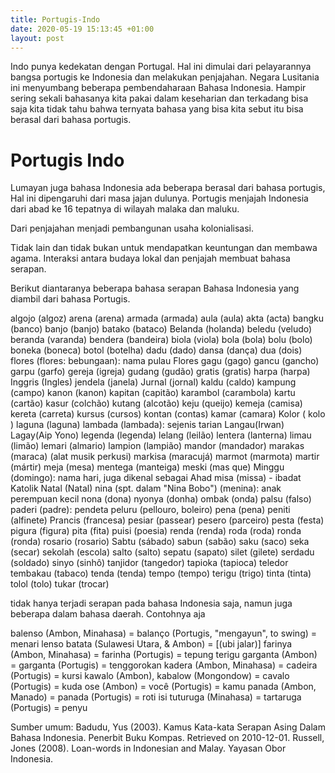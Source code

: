 ```yaml
---
title: Portugis-Indo
date: 2020-05-19 15:13:45 +01:00
layout: post
---
```


Indo punya kedekatan dengan Portugal. Hal ini dimulai dari pelayarannya bangsa portugis ke Indonesia dan melakukan penjajahan. Negara Lusitania ini menyumbang beberapa pembendaharaan Bahasa Indonesia. Hampir sering sekali bahasanya kita pakai dalam keseharian dan terkadang bisa saja kita tidak tahu bahwa ternyata bahasa yang bisa kita sebut itu bisa berasal dari bahasa portugis.

<!-- more --> 

# Portugis Indo

Lumayan juga bahasa Indonesia ada beberapa berasal dari bahasa portugis, Hal ini dipengaruhi dari masa jajan dulunya.
Portugis menjajah Indonesia dari abad ke 16 tepatnya di wilayah malaka dan maluku.

Dari penjajahan menjadi pembangunan usaha kolonialisasi.

Tidak lain dan tidak bukan untuk mendapatkan keuntungan dan membawa agama. Interaksi antara budaya lokal dan penjajah membuat bahasa serapan.

Berikut diantaranya beberapa bahasa serapan Bahasa Indonesia yang diambil dari bahasa Portugis.

algojo (algoz)
arena (arena)
armada (armada)
aula (aula)
akta (acta)
bangku (banco)
banjo (banjo)
batako (bataco)
Belanda (holanda)
beledu (veludo)
beranda (varanda)
bendera (bandeira)
biola (viola)
bola (bola)
bolu (bolo)
boneka (boneca)
botol (botelha)
dadu (dado)
dansa (dança)
dua (dois)
flores (flores: bebungaan): nama pulau Flores
gagu (gago)
gancu (gancho)
garpu (garfo)
gereja (igreja)
gudang (gudão)
gratis (gratis)
harpa (harpa)
Inggris (Ingles)
jendela (janela)
Jurnal (jornal)
kaldu (caldo)
kampung (campo)
kanon (kanon)
kapitan (capitão)
karambol (carambola)
kartu (cartão)
kasur (colchão)
kutang (alcotão)
keju (queijo)
kemeja (camisa)
kereta (carreta)
kursus (cursos)
kontan (contas)
kamar (camara)
Kolor ( kolo )
laguna (laguna)
lambada (lambada): sejenis tarian
Langau(Irwan)
Lagay(Aip Yono)
legenda (legenda)
lelang (leilão)
lentera (lanterna)
limau (limão)
lemari (almario)
lampion (lampião)
mandor (mandador)
marakas (maraca) (alat musik perkusi)
markisa (maracujá)
marmot (marmota)
martir (mártir)
meja (mesa)
mentega (manteiga)
meski (mas que)
Minggu (domingo): nama hari, juga dikenal sebagai Ahad
misa (missa) - ibadat Katolik
Natal (Natal)
nina (spt. dalam "Nina Bobo") (menina): anak perempuan kecil
nona (dona)
nyonya (donha)
ombak (onda)
palsu (falso)
paderi (padre): pendeta
peluru (pellouro, boleiro)
pena (pena)
peniti (alfinete)
Prancis (francesa)
pesiar (passear)
pesero (parceiro)
pesta (festa)
pigura (figura)
pita (fita)
puisi (poesia)
renda (renda)
roda (roda)
ronda (ronda)
rosario (rosario)
Sabtu (sábado)
sabun (sabão)
saku (saco)
seka (secar)
sekolah (escola)
salto (salto)
sepatu (sapato)
silet (gilete)
serdadu (soldado)
sinyo (sinhô)
tanjidor (tangedor)
tapioka (tapioca)
teledor
tembakau (tabaco)
tenda (tenda)
tempo (tempo)
terigu (trigo)
tinta (tinta)
tolol (tolo)
tukar (trocar)

tidak hanya terjadi serapan pada bahasa Indonesia saja, namun juga beberapa dalam bahasa daerah. 
Contohnya aja

balenso (Ambon, Minahasa) = balanço (Portugis, "mengayun", to swing) = menari lenso
batata (Sulawesi Utara, & Ambon) = [(ubi jalar)]
farinya (Ambon, Minahasa) = farinha (Portugis) = tepung terigu
garganta (Ambon) = garganta (Portugis) = tenggorokan
kadera (Ambon, Minahasa) = cadeira (Portugis) = kursi
kawalo (Ambon), kabalow (Mongondow) = cavalo (Portugis) = kuda
ose (Ambon) = você (Portugis) = kamu
panada (Ambon, Manado) = panada (Portugis) = roti isi
tuturuga (Minahasa) = tartaruga (Portugis) = penyu

Sumber umum:
Badudu, Yus (2003). Kamus Kata-kata Serapan Asing Dalam Bahasa Indonesia. Penerbit Buku Kompas. Retrieved on 2010-12-01.
Russell, Jones (2008). Loan-words in Indonesian and Malay. Yayasan Obor Indonesia.
